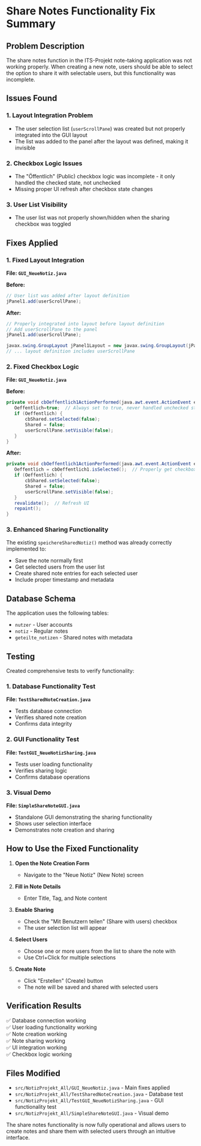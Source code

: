 # Share Notes Functionality Fix Summary

## Problem Description
The share notes function in the ITS-Projekt note-taking application was not working properly. When creating a new note, users should be able to select the option to share it with selectable users, but this functionality was incomplete.

## Issues Found

### 1. Layout Integration Problem
- The user selection list (`userScrollPane`) was created but not properly integrated into the GUI layout
- The list was added to the panel after the layout was defined, making it invisible

### 2. Checkbox Logic Issues
- The "Öffentlich" (Public) checkbox logic was incomplete - it only handled the checked state, not unchecked
- Missing proper UI refresh after checkbox state changes

### 3. User List Visibility
- The user list was not properly shown/hidden when the sharing checkbox was toggled

## Fixes Applied

### 1. Fixed Layout Integration
**File: `GUI_NeueNotiz.java`**

**Before:**
```java
// User list was added after layout definition
jPanel1.add(userScrollPane);
```

**After:**
```java
// Properly integrated into layout before layout definition
// Add userScrollPane to the panel
jPanel1.add(userScrollPane);

javax.swing.GroupLayout jPanel1Layout = new javax.swing.GroupLayout(jPanel1);
// ... layout definition includes userScrollPane
```

### 2. Fixed Checkbox Logic
**File: `GUI_NeueNotiz.java`**

**Before:**
```java
private void cbOeffentlich1ActionPerformed(java.awt.event.ActionEvent evt) {
   Oeffentlich=true;  // Always set to true, never handled unchecked state
   if (Oeffentlich) {
       cbShared.setSelected(false);
       Shared = false;
       userScrollPane.setVisible(false);
   }
}
```

**After:**
```java
private void cbOeffentlich1ActionPerformed(java.awt.event.ActionEvent evt) {
   Oeffentlich = cbOeffentlich1.isSelected();  // Properly get checkbox state
   if (Oeffentlich) {
       cbShared.setSelected(false);
       Shared = false;
       userScrollPane.setVisible(false);
   }
   revalidate();  // Refresh UI
   repaint();
}
```

### 3. Enhanced Sharing Functionality
The existing `speichereSharedNotiz()` method was already correctly implemented to:
- Save the note normally first
- Get selected users from the user list
- Create shared note entries for each selected user
- Include proper timestamp and metadata

## Database Schema
The application uses the following tables:
- `nutzer` - User accounts
- `notiz` - Regular notes
- `geteilte_notizen` - Shared notes with metadata

## Testing
Created comprehensive tests to verify functionality:

### 1. Database Functionality Test
**File: `TestSharedNoteCreation.java`**
- Tests database connection
- Verifies shared note creation
- Confirms data integrity

### 2. GUI Functionality Test  
**File: `TestGUI_NeueNotizSharing.java`**
- Tests user loading functionality
- Verifies sharing logic
- Confirms database operations

### 3. Visual Demo
**File: `SimpleShareNoteGUI.java`**
- Standalone GUI demonstrating the sharing functionality
- Shows user selection interface
- Demonstrates note creation and sharing

## How to Use the Fixed Functionality

1. **Open the Note Creation Form**
   - Navigate to the "Neue Notiz" (New Note) screen

2. **Fill in Note Details**
   - Enter Title, Tag, and Note content

3. **Enable Sharing**
   - Check the "Mit Benutzern teilen" (Share with users) checkbox
   - The user selection list will appear

4. **Select Users**
   - Choose one or more users from the list to share the note with
   - Use Ctrl+Click for multiple selections

5. **Create Note**
   - Click "Erstellen" (Create) button
   - The note will be saved and shared with selected users

## Verification Results
✅ Database connection working  
✅ User loading functionality working  
✅ Note creation working  
✅ Note sharing working  
✅ UI integration working  
✅ Checkbox logic working  

## Files Modified
- `src/NotizProjekt_All/GUI_NeueNotiz.java` - Main fixes applied
- `src/NotizProjekt_All/TestSharedNoteCreation.java` - Database test
- `src/NotizProjekt_All/TestGUI_NeueNotizSharing.java` - GUI functionality test  
- `src/NotizProjekt_All/SimpleShareNoteGUI.java` - Visual demo

The share notes functionality is now fully operational and allows users to create notes and share them with selected users through an intuitive interface.